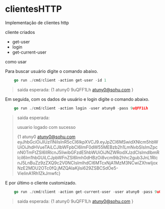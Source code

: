 # clientesHTTP


Implementação de clientes http

cliente criados 

- get-user
- login
- get-current-user


como usar 

Para buscar usuário digite o comando abaixo.
```go 
    go run ./cmd/client -action get-user -id 1                              
```
> saida esperada:  {1 atuny0 9uQFF1Lh atuny0@sohu.com }


Em seguida, com os dados de usuário e login digite o comando abaixo.
```go 
    go run ./cmd/client -action login -user atuny0 -pass 9uQFF1Lh 
```
> saida esperada: 
> 
> usuario logado com sucesso
> 
> {1 atuny0  atuny0@sohu.com eyJhbGciOiJIUzI1NiIsInR5cCI6IkpXVCJ9.eyJpZCI6MSwidXNlcm5hbWUiOiJhdHVueTAiLCJlbWFpbCI6ImF0dW55MEBzb2h1LmNvbSIsImZpcnN0TmFtZSI6IlRlcnJ5IiwibGFzdE5hbWUiOiJNZWRodXJzdCIsImdlbmRlciI6Im1hbGUiLCJpbWFnZSI6Imh0dHBzOi8vcm9ib2hhc2gub3JnL1RlcnJ5LnBuZz9zZXQ9c2V0NCIsImlhdCI6MTcxNjA1MzM3NCwiZXhwIjoxNzE2MDU2OTc0fQ.jMZQAIaKjlsi629ZSBCSdOe5-VielinA1Rh1ZkJmwfc} 


E por último o cliente customizado.

```go 
    go run ./cmd/client -action get-current-user -user atuny0 -pass 9uQFF1Lh
```
> saida esperada: {1 atuny0 9uQFF1Lh atuny0@sohu.com }